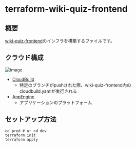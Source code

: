# terraform-wiki-quiz-frontend

## 概要

[wiki-quiz-frontend](https://github.com/TakafumiWada/wiki-quiz-frontend)のインフラを構築するファイルです。

## クラウド構成

![image](https://user-images.githubusercontent.com/54055746/129444683-17ae2e38-bc5d-4dd2-8957-8e12c02bf9d5.png)

- [CloudBuild](https://cloud.google.com/build?hl=ja)
  - 特定のブランチがpushされた際、wiki-quiz-frontend内のcloudbuild.yamlが実行される
- [AppEngine](https://cloud.google.com/appengine?hl=ja)
  - アプリケーションのプラットフォーム

## セットアップ方法

```
cd prod # or cd dev
terraform init
terraform apply
```

